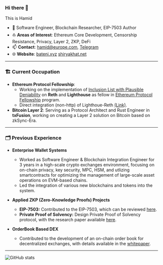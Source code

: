 ### Hi there 👋

This is Hamid

- 🔭 Software Engineer, Blockchain Researcher, EIP-7503 Author
- ⛵ **Areas of Interest**: Ethereum Core Development, Censorship Resistance, Privacy, Layer 2, ZKP, DeFi
- 📫 **Contact**: [hamid@europe.com](mailto:hamid@europe.com), [Telegram](https://t.me/newbateni)
- 🌐 **Website**: [bateni.xyz](https://bateni.xyz) [shiryakhat.net](https://shiryakhat.net)

---
### 🏗️ Current Occupation

- **Ethereum Protocol Fellowship**:
  - Working on the implementation of [Inclusion List with Plausible Deniability](https://github.com/eth-protocol-fellows/cohort-five/blob/main/projects/attestation-based-inclusion-list.md) on **Reth** and **Lighthouse** as fellow in [Ethereum Protocol Fellowship](https://epf.wiki/#/wiki/epf) program.
  - Direct integration (non-http) of Lighthoue-Reth [(Link)](https://github.com/eth-protocol-fellows/cohort-five/blob/main/projects/direct-integration-of-lighthouse-reth-and-tracing-integration-in-lighthouse.md).
- **Bitcoin Layer 2**: Serving as a Protocol Architect and Rust Engineer in **txFusion**, working on creating a Layer 2 solution on Bitcoin based on zkSync-Era.

---
### 🗂️ Previous Experience

- **Enterprise Wallet Systems**  
  - Worked as Software Engineer & Blockchain Integration Engineer for 3 years in a high-scale crypto exchanges environment, focusing on on-chain privacy, key security, MPC, HSM, and utlizing smartcontracts for optimizing the management of large-scale asset operations on EVM-based chains.
  - Led the integration of various new blockchains and tokens into the system.

- **Applied ZKP (Zero-Knowledge Proofs) Projects**  
  - **EIP-7503:** Contributed to the EIP-7503, which can be reviewed [here](https://eips.ethereum.org/EIPS/eip-7503).
  - **Private Proof of Solvency:** Design Private Proof of Solvency protocol, with the research paper available [here](https://arxiv.org/abs/2310.13900).
- **OrderBook Based DEX**  
  - Contributed to the development of an on-chain order book for decentralized exchanges, with details available in the [whitepaper](https://whitepaper.multipool.finance/protocol-overview/independent-on-chain-order-book/sum-trees).

---

![GitHub stats](https://github-readme-stats.vercel.app/api?username=irnb&show_icons=true&theme=radical)
